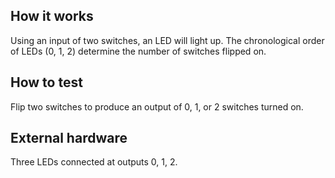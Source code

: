 <!---

This file is used to generate your project datasheet. Please fill in the information below and delete any unused
sections.

You can also include images in this folder and reference them in the markdown. Each image must be less than
512 kb in size, and the combined size of all images must be less than 1 MB.
-->

## How it works

Using an input of two switches, an LED will light up. The chronological order of LEDs (0, 1, 2) determine the number of switches flipped on.

## How to test

Flip two switches to produce an output of 0, 1, or 2 switches turned on.

## External hardware

Three LEDs connected at outputs 0, 1, 2.
